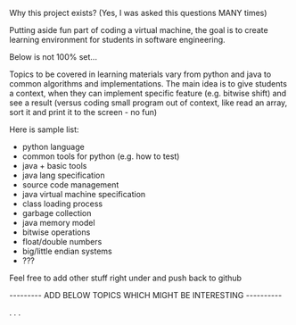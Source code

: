 Why this project exists? (Yes, I was asked this questions MANY times)

Putting aside fun part of coding a virtual machine, the goal is
to create learning environment for students in software engineering.

Below is not 100% set...

Topics to be covered in learning materials vary from python and java to
common algorithms and implementations. The main idea is to give students
a context, when they can implement specific feature (e.g. bitwise shift)
and see a result (versus coding small program out of context, like read
an array, sort it and print it to the screen - no fun)

Here is sample list:

 - python language
 - common tools for python (e.g. how to test)
 - java + basic tools
 - java lang specification
 - source code management
 - java virtual machine specification
 - class loading process
 - garbage collection
 - java memory model
 - bitwise operations
 - float/double numbers
 - big/little endian systems
 - ???

Feel free to add other stuff right under and push back to github

--------- ADD BELOW TOPICS WHICH MIGHT BE INTERESTING ----------

.
.
.
